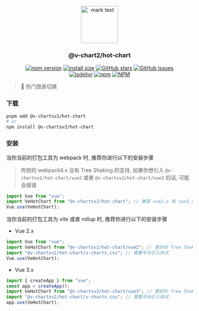 <p align="center">
<img src="https://raw.githubusercontent.com/denaro-org/v-charts2/main/docs/.vuepress/public/favicon.ico" alt="mark text" width="100" height="100">
</p>

<h3 align="center">@v-chart2/hot-chart</h3>

<p align="center">
  <a href="https://www.npmjs.com/package/@v-chartsv2/hot-chart" target="_blank"><img alt="npm version" src="https://img.shields.io/npm/v/@v-chartsv2/hot-chart"></a>
  <a href="https://packagephobia.com/result?p=@v-chartsv2/hot-chart" target="_blank"><img alt="install size" src="https://packagephobia.now.sh/badge?p=@v-chartsv2/hot-chart"></a>
  <a href="https://github.com/denaro-org/v-charts2/stargazers" target="_blank"><img alt="GitHub stars" src="https://img.shields.io/github/stars/denaro-org/v-charts2"></a>
  <a href="https://github.com/denaro-org/v-charts2/issues" target="_blank"><img alt="GitHub issues" src="https://img.shields.io/github/issues/denaro-org/v-charts2"></a>
  <br />
  <a href="https://www.jsdelivr.com/package/npm/@v-chartsv2/hot-chart" target="_blank"><img alt="jsdelivr" src="https://data.jsdelivr.com/v1/package/npm/@v-chartsv2/hot-chart/badge"></a>
  <a href="https://www.npmjs.com/package/@v-chartsv2/hot-chart" target="_blank"><img alt="npm" src="https://img.shields.io/node/v/@v-chartsv2/hot-chart"></a>
  <a href="https://github.com/denaro-org/v-charts2/blob/main/LICENSE" target="_blank"><img alt="NPM" src="https://img.shields.io/npm/l/@v-chartsv2/hot-chart"></a>
</p>

> :tada: 热门图表切换

### 下载

```bash
pnpm add @v-chartsv2/hot-chart
# or
npm install @v-chartsv2/hot-chart
```

### 安装

当你当前的打包工具为 webpack 时, 推荐你进行以下的安装步骤

> 传统的 webpack4.x 没有 Tree Shaking 的支持, 如果你想引入 `@v-chartsv2/hot-chart/vue2` 或者 `@v-chartsv2/hot-chart/vue3` 的话, 可能会报错

```javascript
import Vue from "vue";
import VeHotChart from "@v-chartsv2/hot-chart"; // 兼容 vue2.x 和 vue3.x 的支持, 将会自动加载支持 vue2.x 的支持包或者支持 vue3.x 的支持包
Vue.use(VeHotChart);
```

当你当前的打包工具为 vite 或者 rollup 时, 推荐你进行以下的安装步骤

- Vue 2.x

```javascript
import Vue from "vue";
import VeHotChart from "@v-chartsv2/hot-chart/vue2"; // 更好的 Tree Shaking 推荐引入 vue2.x 的专属支持包
import "@v-chartsv2/hot-chart/v-charts.css"; // 需要手动引入样式
Vue.use(VeHotChart);
```

- Vue 3.x

```javascript
import { createApp } from "vue";
const app = createApp();
import VeHotChart from "@v-chartsv2/hot-chart/vue3"; // 更好的 Tree Shaking 推荐引入 vue3.x 的专属支持包
import "@v-chartsv2/hot-chart/v-charts.css"; // 需要手动引入样式
app.use(VeHotChart);
```
